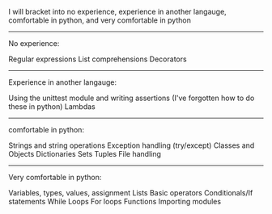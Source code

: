 I will bracket into no experience, experience in another langauge, comfortable in python, and very comfortable in python
___________________________________________________
No experience:

Regular expressions
List comprehensions
Decorators
___________________________________________________
Experience in another langauge:

Using the unittest module and writing assertions (I've forgotten how to do these in python)
Lambdas
___________________________________________________
comfortable in python:

Strings and string operations
Exception handling (try/except)
Classes and Objects
Dictionaries
Sets
Tuples
File handling
___________________________________________________
Very comfortable in python:

Variables, types, values, assignment
Lists
Basic operators
Conditionals/If statements
While Loops
For loops
Functions
Importing modules